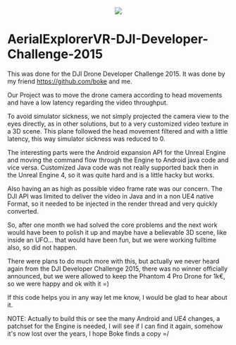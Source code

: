<div style="text-align:center"><img src ="https://raw.githubusercontent.com/MarcelBlanck/AerialExplorerVR-DJI-Developer-Challenge-2015/master/Art/Splash/AerialExplorerSplash.png" /></div>

# AerialExplorerVR-DJI-Developer-Challenge-2015

This was done for the DJI Drone Developer Challenge 2015. It was done by my friend https://github.com/boke and me.

Our Project was to move the drone camera according to head movements and have a low latency regarding the video throughput. 

To avoid simulator sickness, we not simply projected the camera view to the eyes directly, as in other solutions, but to a very customized video texture in a 3D scene. This plane followed the head movement filtered and with a little latency, this way simulator sickness was reduced to 0.

The interesting parts were the Android expansion API for the Unreal Engine and moving the command flow through the Engine to Android java code and vice versa. Customized Java code was not really supported back then in the Unreal Engine 4, so it was quite hard and is a little hacky but works.

Also having an as high as possible video frame rate was our concern. The DJI API was limited to deliver the video in Java and in a non UE4 native Format, so it needed to be injected in the render thread and very quickly converted.

So, after one month we had solved the core problems and the next work would have been to polish it up and maybe have a believable 3D scene, like inside an UFO... that would have been fun, but we were working fulltime also, so did not happen.

There were plans to do much more with this, but actually we never heard again from the DJI Developer Challenge 2015, there was no winner officially announced, but we were allowed to keep the Phantom 4 Pro Drone for 1k€, so we were happy and ok with it =)

If this code helps you in any way let me know, I would be glad to hear about it.


NOTE: Actually to build this or see the many Android and UE4 changes, a patchset for the Engine is needed, I will see if I can find it again, somehow it's now lost over the years, I hope Boke finds a copy =/